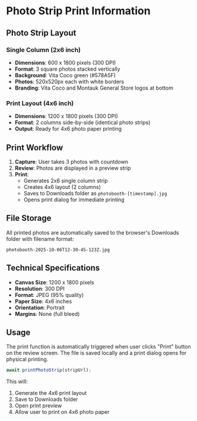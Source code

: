 # Photo Strip Print Information

## Photo Strip Layout

### Single Column (2x6 inch)
- **Dimensions**: 600 x 1800 pixels (300 DPI)
- **Format**: 3 square photos stacked vertically
- **Background**: Vita Coco green (#578A5F)
- **Photos**: 520x520px each with white borders
- **Branding**: Vita Coco and Montauk General Store logos at bottom

### Print Layout (4x6 inch)
- **Dimensions**: 1200 x 1800 pixels (300 DPI)
- **Format**: 2 columns side-by-side (identical photo strips)
- **Output**: Ready for 4x6 photo paper printing

## Print Workflow

1. **Capture**: User takes 3 photos with countdown
2. **Review**: Photos are displayed in a preview strip
3. **Print**: 
   - Generates 2x6 single column strip
   - Creates 4x6 layout (2 columns)
   - Saves to Downloads folder as `photobooth-[timestamp].jpg`
   - Opens print dialog for immediate printing

## File Storage

All printed photos are automatically saved to the browser's Downloads folder with filename format:
```
photobooth-2025-10-06T12-30-45-123Z.jpg
```

## Technical Specifications

- **Canvas Size**: 1200 x 1800 pixels
- **Resolution**: 300 DPI
- **Format**: JPEG (95% quality)
- **Paper Size**: 4x6 inches
- **Orientation**: Portrait
- **Margins**: None (full bleed)

## Usage

The print function is automatically triggered when user clicks "Print" button on the review screen. The file is saved locally and a print dialog opens for physical printing.

```typescript
await printPhotoStrip(stripUrl);
```

This will:
1. Generate the 4x6 print layout
2. Save to Downloads folder
3. Open print preview
4. Allow user to print on 4x6 photo paper

